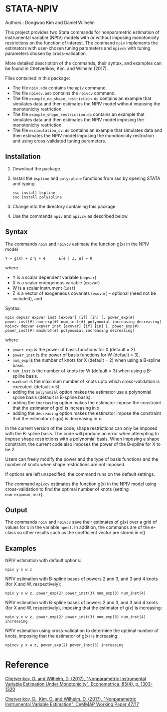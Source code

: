 # STATA-NPIV 
Authors : Dongwoo Kim and Daniel Wilhelm

This project provides two Stata commands for nonparametric estimation of instrumental variable (NPIV) models with or without imposing monotonicity restrictions on the function of interest. The command `npiv` implements the estimators with user-chosen tuning parameters and `npivcv` with tuning parameters chosen by cross-validation.

More detailed description of the commands, their syntax, and examples can be found in Chetverikov, Kim, and Wilhelm (2017).

Files contained in this package:

- The file `npiv.ado` contains the `npiv` command.
- The file `npivcv.ado` contains the `npivcv` command.
- The file `example_no_shape_restriction.do` contains an example that simulates data and then estimates the NPIV model without imposing the monotonicity restriction.
- The file `example_shape_restriction.do` contains an example that simulates data and then estimates the NPIV model imposing the monotonicity restriction.
- The file `mcsimulation_cv.do` contains an example that simulates data and then estimates the NPIV model imposing the monotonicity restriction and using cross-validated tuning parameters.


## Installation
1. Download the package.
2. Install the `bspline` and `polyspline` functions from ssc by opening STATA and typing
	
	```
	ssc install bspline
	ssc install polyspline
	```

3. Change into the directory containing this package.
4. Use the commands `npiv` and `npivcv` as described below.

## Syntax
The commands `npiv` and `npivcv` estimate the function g(x) in the NPIV model

```
Y = g(X) + Z'γ + e      E[e | Z, W] = 0
```

where
- Y is a scalar dependent variable (`depvar`) 
- X is a scalar endogenous variable (`expvar`)
- W is a scalar instrument (`inst`)
- Z is a vector of exogeneous covariats (`exovar`) - optional (need not be included), and 

Syntax:

```
npiv depvar expvar inst [exovar] [if] [in] [, power_exp(#) power_inst(#) num_exp(#) num_inst(#) polynomial increasing decreasing]
npivcv depvar expvar inst [exovar] [if] [in] [, power_exp(#) power_inst(#) maxknot(#) polynomial increasing decreasing]
```

where
- `power_exp` is the power of basis functions for X (default = 2).
- `power_inst` is the power of basis functions for W (default = 3).
- `num_exp` is the number of knots for X (default = 2) when using a B-spline basis.
- `num_inst` is the number of knots for W (default = 3) when using a B-spline basis.
- `maxknot` is the maximum number of knots upto which cross-validation is executed. (default = 5)
- adding the `polynomial` option makes the estimator use a polynomial spline basis (default is B-spline basis).
- adding the `increasing` option makes the estimator impose the constraint that the estimator of g(x) is increasing in x.
- adding the `decreasing` option makes the estimator impose the constraint that the estimator of g(x) is decreasing in x.

In the current version of the code, shape restrictions can only be imposed with the B-spline basis. The code will produce an error when attempting to impose shape restrictions with a polynomial basis. When imposing a shape constraint, the current code also imposes the power of the B-spline for X to be 2.

Users can freely modify the power and the type of basis functions and the number of knots
when shape restrictions are not imposed.

If options are left unspecified, the command runs on the default settings.

The command `npivcv` estimates the function g(x) in the NPIV model using cross-validation to find the optimal number of knots (setting `num_exp=num_inst`).


## Output

The commands `npiv` and `npivcv` save their estimates of g(x) over a grid of values for x in the variable `npest`. In addition, the commands are of the e-class so other results such as the coefficient vector are stored in e(). 


## Examples

NPIV estimation with default options:
```
npiv y x w z
```

NPIV estimation with B-spline bases of powers 2 and 3, and 3 and 4 knots (for X and W, respectively):
```
npiv y x w z, power_exp(2) power_inst(3) num_exp(3) num_inst(4)
```

NPIV estimation with B-spline bases of powers 2 and 3, and 3 and 4 knots (for X and W, respectively), imposing that the estimator of g(x) is increasing:
```
npiv y x w z, power_exp(2) power_inst(3) num_exp(3) num_inst(4) increasing
```
NPIV estimation using cross-validation to determine the optimal number of knots, imposing that the estimator of g(x) is increasing:
```
npivcv y x w z, power_exp(2) power_inst(3) increasing
```


# Reference
[Chetverikov, D. and Wilhelm, D. (2017), "Nonparametric Instrumental Variable Estimation Under Monotonicity", Econometrica, 85(4), p. 1303-1320](http://onlinelibrary.wiley.com/doi/10.3982/ECTA13639/full)

[Chetverikov, D., Kim, D. and Wilhelm, D. (2017), "Nonparametric Instrumental Variable Estimation", CeMMAP Working Paper 47/17](http://www.ucl.ac.uk/~uctpdwi/papers/cwp471717.pdf)

